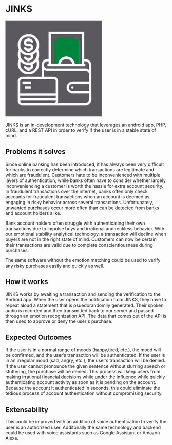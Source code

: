 # JINKS
![Jinks Logo](branding/logo(Dark).png)

JINKS is an in-development technology that leverages an android app, PHP, cURL, and a REST API in order to verify if the user is in a stable state of mind.

## Problems it solves 
Since online banking has been introduced, it has always been very difficult for banks to correctly determine which transactions are legitimate and which are fraudulent. Customers hate to be inconvenienced with multiple layers of authentication, while banks often have to consider whether largely inconveniencing a customer is worth the hassle for extra account security. In fraudulent transactions over the internet, banks often only check accounts for fraudulent transactions when an account is deemed as engaging in risky behavior across several transactions. Unfortunately, unwanted purchases occur more often than can be detected from banks and account holders alike. 

Bank account holders often struggle with authenticating their own transactions due to impulse buys and irrational and reckless behavior. With our emotional stability analytical technology, a transaction will decline when buyers are not in the right state of mind. Customers can now be certain their transactions are valid due to complete conscientiousness during purchases.

The same software without the emotion matching could be used to verify any risky purchases easily and quickly as well. 

## How it works
JINKS works by awaiting a transaction and sending the verification to the Android app. When the user opens the notification from JINKS, they have to repeat aloud a statement that is psuedorandomlly generated. Their spoken audio is recorded and then transmitted back to our server and passed through an emotion recognization API. The data that comes out of the API is then used to approve or deny the user's purchase.

## Expected Outcomes
If the user is in a normal range of moods (happy,tired, etc.), the mood will be confirmed, and the user’s transaction will be authenticated. If the user is in an irregular mood (sad, angry, etc.), the user’s transaction will be denied. If the user cannot pronounce the given sentence without slurring speech or stuttering, the purchase will be denied. This process will keep users from making irrational financial decisions while under the influence while quickly authenticating account activity as soon as it is pending on the account. Because the account it authenticated in seconds, this could eliminate the tedious process of account authentication without compromising security.

## Extensability
This could be improved with an addition of voice authentication to verify the user is an authorized user. Additonally the same technology and backend could be used with voice assistants such as Google Assistant or Amazon Alexa. 
